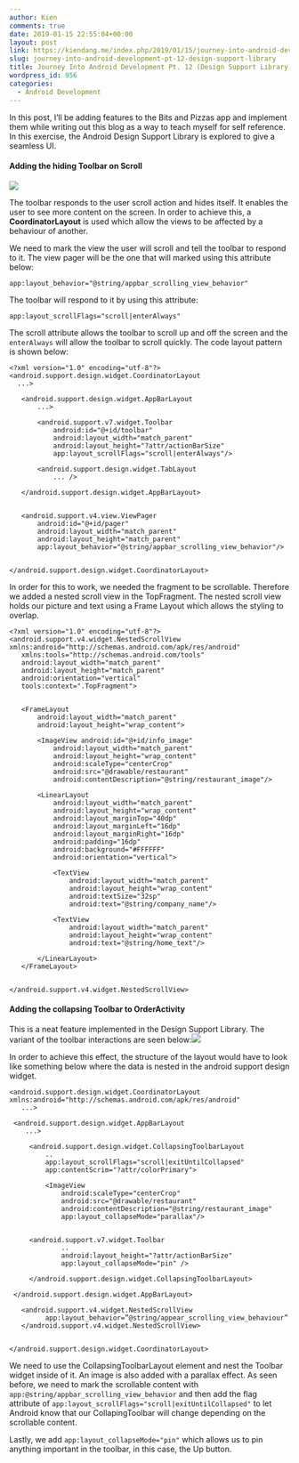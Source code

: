 ```yaml
---
author: Kien
comments: true
date: 2019-01-15 22:55:04+00:00
layout: post
link: https://kiendang.me/index.php/2019/01/15/journey-into-android-development-pt-12-design-support-library/
slug: journey-into-android-development-pt-12-design-support-library
title: Journey Into Android Development Pt. 12 (Design Support Library)
wordpress_id: 956
categories:
  - Android Development
---
```


In this post, I’ll be adding features to the Bits and Pizzas app and implement them while writing out this blog as a way to teach myself for self reference. In this exercise, the Android Design Support Library is explored to give a seamless UI.

#### **Adding the hiding Toolbar on Scroll**

![](https://kiendang.me/wp-content/uploads/2019/01/ToolBar-Scrollable-Bar.gif)

The toolbar responds to the user scroll action and hides itself. It enables the user to see more content on the screen. In order to achieve this, a **CoordinatorLayout** is used which allow the views to be affected by a behaviour of another.

We need to mark the view the user will scroll and tell the toolbar to respond to it. The view pager will be the one that will marked using this attribute below:

    app:layout_behavior="@string/appbar_scrolling_view_behavior"

The toolbar will respond to it by using this attribute:

    app:layout_scrollFlags="scroll|enterAlways"

The scroll attribute allows the toolbar to scroll up and off the screen and the `enterAlways` will allow the toolbar to scroll quickly. The code layout pattern is shown below:

    <?xml version="1.0" encoding="utf-8"?>
    <android.support.design.widget.CoordinatorLayout
      ...>

       <android.support.design.widget.AppBarLayout
           ...>

           <android.support.v7.widget.Toolbar
               android:id="@+id/toolbar"
               android:layout_width="match_parent"
               android:layout_height="?attr/actionBarSize"
               app:layout_scrollFlags="scroll|enterAlways"/>

           <android.support.design.widget.TabLayout
               ... />

       </android.support.design.widget.AppBarLayout>


       <android.support.v4.view.ViewPager
           android:id="@+id/pager"
           android:layout_width="match_parent"
           android:layout_height="match_parent"
           app:layout_behavior="@string/appbar_scrolling_view_behavior"/>


    </android.support.design.widget.CoordinatorLayout>

In order for this to work, we needed the fragment to be scrollable. Therefore we added a nested scroll view in the TopFragment. The nested scroll view holds our picture and text using a Frame Layout which allows the styling to overlap.

    <?xml version="1.0" encoding="utf-8"?>
    <android.support.v4.widget.NestedScrollView xmlns:android="http://schemas.android.com/apk/res/android"
       xmlns:tools="http://schemas.android.com/tools"
       android:layout_width="match_parent"
       android:layout_height="match_parent"
       android:orientation="vertical"
       tools:context=".TopFragment">


       <FrameLayout
           android:layout_width="match_parent"
           android:layout_height="wrap_content">

           <ImageView android:id="@+id/info_image"
               android:layout_width="match_parent"
               android:layout_height="wrap_content"
               android:scaleType="centerCrop"
               android:src="@drawable/restaurant"
               android:contentDescription="@string/restaurant_image"/>

           <LinearLayout
               android:layout_width="match_parent"
               android:layout_height="wrap_content"
               android:layout_marginTop="40dp"
               android:layout_marginLeft="16dp"
               android:layout_marginRight="16dp"
               android:padding="16dp"
               android:background="#FFFFFF"
               android:orientation="vertical">

               <TextView
                   android:layout_width="match_parent"
                   android:layout_height="wrap_content"
                   android:textSize="32sp"
                   android:text="@string/company_name"/>

               <TextView
                   android:layout_width="match_parent"
                   android:layout_height="wrap_content"
                   android:text="@string/home_text"/>

           </LinearLayout>
       </FrameLayout>


    </android.support.v4.widget.NestedScrollView>

#### Adding the collapsing Toolbar to OrderActivity

This is a neat feature implemented in the Design Support Library. The variant of the toolbar interactions are seen below:![](https://kiendang.me/wp-content/uploads/2019/01/Scrollable-Order.gif)

In order to achieve this effect, the structure of the layout would have to look like something below where the data is nested in the android support design widget.

    <android.support.design.widget.CoordinatorLayout xmlns:android="http://schemas.android.com/apk/res/android"
       ...>

     <android.support.design.widget.AppBarLayout
        ...>

         <android.support.design.widget.CollapsingToolbarLayout
             ..
             app:layout_scrollFlags="scroll|exitUntilCollapsed"
             app:contentScrim="?attr/colorPrimary">

             <ImageView
                 android:scaleType="centerCrop"
                 android:src="@drawable/restaurant"
                 android:contentDescription="@string/restaurant_image"
                 app:layout_collapseMode="parallax"/>


         <android.support.v7.widget.Toolbar
                 ..
                 android:layout_height="?attr/actionBarSize"
                 app:layout_collapseMode="pin" />

         </android.support.design.widget.CollapsingToolbarLayout>

     </android.support.design.widget.AppBarLayout>

       <android.support.v4.widget.NestedScrollView
             app:layout_behavior=”@string/appear_scrolling_view_behaviour”
       </android.support.v4.widget.NestedScrollView>


    </android.support.design.widget.CoordinatorLayout>

We need to use the CollapsingToolbarLayout element and nest the Toolbar widget inside of it. An image is also added with a parallax effect. As seen before, we need to mark the scrollable content with `app:@string/appbar_scrolling_view_behavior` and then add the flag attribute of `app:layout_scrollFlags="scroll|exitUntilCollapsed"` to let Android know that our CollapingToolbar will change depending on the scrollable content.

Lastly, we add `app:layout_collapseMode="pin"` which allows us to pin anything important in the toolbar, in this case, the Up button.
